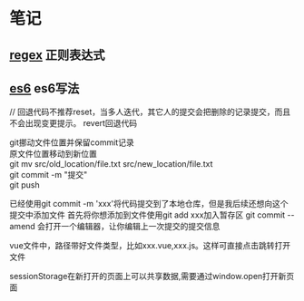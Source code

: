 # 笔记

## [regex](https://github.com/wangy0316/books/blob/master/regex/index.md) 正则表达式  

## [es6](https://github.com/wangy0316/books/blob/master/es6/index.md) es6写法

// 回退代码不推荐reset，当多人迭代，其它人的提交会把删除的记录提交，而且不会出现变更提示。
revert回退代码

git挪动文件位置并保留commit记录  
原文件位置移动到新位置  
git mv src/old_location/file.txt src/new_location/file.txt  
git commit -m "提交"  
git push  

已经使用git commit -m 'xxx'将代码提交到了本地仓库，但是我后续还想向这个提交中添加文件
首先将你想添加到文件使用git add xxx加入暂存区
git commit --amend 会打开一个编辑器，让你编辑上一次提交的提交信息

vue文件中，路径带好文件类型，比如xxx.vue,xxx.js。这样可直接点击跳转打开文件

sessionStorage在新打开的页面上可以共享数据,需要通过window.open打开新页面
